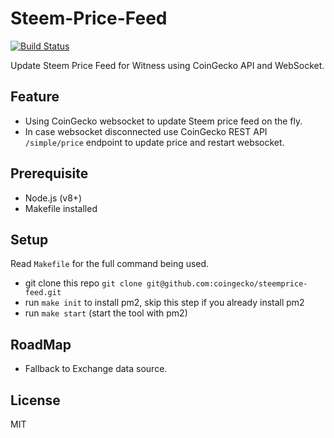 # Steem-Price-Feed

[![Build Status](https://travis-ci.org/coingecko/steemprice-feed.svg?branch=master)](https://travis-ci.org/coingecko/steemprice-feed)

Update Steem Price Feed for Witness using CoinGecko API and WebSocket.

## Feature

- Using CoinGecko websocket to update Steem price feed on the fly.
- In case websocket disconnected use CoinGecko REST API `/simple/price` endpoint to update price and restart websocket.

## Prerequisite

- Node.js (v8+)
- Makefile installed

## Setup

Read `Makefile` for the full command being used.

- git clone this repo `git clone git@github.com:coingecko/steemprice-feed.git`
- run `make init` to install pm2, skip this step if you already install pm2
- run `make start` (start the tool with pm2)

## RoadMap

- Fallback to Exchange data source.

## License

MIT
